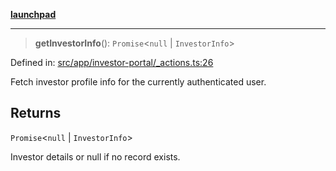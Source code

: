 [**launchpad**](index.md)

***

> **getInvestorInfo**(): `Promise`\<`null` \| `InvestorInfo`\>

Defined in: [src/app/investor-portal/\_actions.ts:26](https://github.com/victorbratov/launchpad/blob/d14315d3bd6634bc1c0e4507f8ad0551e9221cbc/src/app/investor-portal/_actions.ts#L26)

Fetch investor profile info for the currently authenticated user.

## Returns

`Promise`\<`null` \| `InvestorInfo`\>

Investor details or null if no record exists.
